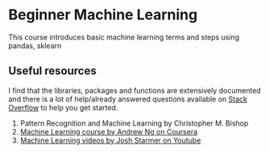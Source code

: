 # Beginner Machine Learning

This course introduces basic machine learning terms and steps using pandas, sklearn

## Useful resources

I find that the libraries, packages and functions are extensively documented and there is a lot of help/already answered questions available on [Stack Overflow](https://stackoverflow.com) to help you get started. 

1. Pattern Recognition and Machine Learning by Christopher M. Bishop
2. [Machine Learning course by Andrew Ng on Coursera](https://www.coursera.org/learn/machine-learning)
3. [Machine Learning videos by Josh Starmer on Youtube](https://www.youtube.com/watch?v=Gv9_4yMHFhI&list=PLblh5JKOoLUICTaGLRoHQDuF_7q2GfuJF)


